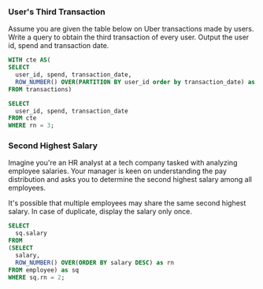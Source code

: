 ### User's Third Transaction
Assume you are given the table below on Uber transactions made by users. Write a query to obtain the third transaction of every user. Output the user id, spend and transaction date.

```sql
WITH cte AS(
SELECT 
  user_id, spend, transaction_date,
  ROW_NUMBER() OVER(PARTITION BY user_id order by transaction_date) as rn
FROM transactions)

SELECT 
  user_id, spend, transaction_date
FROM cte 
WHERE rn = 3;
```

### Second Highest Salary
Imagine you're an HR analyst at a tech company tasked with analyzing employee salaries. Your manager is keen on understanding the pay distribution and asks you to determine the second highest salary among all employees.

It's possible that multiple employees may share the same second highest salary. In case of duplicate, display the salary only once.

```sql
SELECT 
  sq.salary
FROM 
(SELECT 
  salary,
  ROW_NUMBER() OVER(ORDER BY salary DESC) as rn
FROM employee) as sq
WHERE sq.rn = 2;
```
